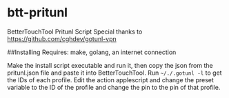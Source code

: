 # btt-pritunl
BetterTouchTool Pritunl Script
Special thanks to https://github.com/cghdev/gotunl-vpn

##Installing
Requires: make, golang, an internet connection

Make the install script executable and run it, then copy the json from the pritunl.json file and paste it into BetterTouchTool. 
Run `~/./.gotunl -l` to get the IDs of each profile.
Edit the action applescript and change the preset variable to the ID of the profile and change the pin to the pin of that profile.
